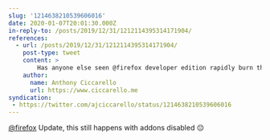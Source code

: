 ```yaml
---
slug: '1214638210539606016'
date: 2020-01-07T20:01:30.000Z
in-reply-to: /posts/2019/12/31/1212114395314171904/
references:
  - url: /posts/2019/12/31/1212114395314171904/
    post-type: tweet
    content: >
        Has anyone else seen @firefox developer edition rapidly burn through their battery? This has been going on for weeks. Nothing stands out in about:performance. 
    author:
      name: Anthony Ciccarello
      url: https://www.ciccarello.me
syndication:
 - https://twitter.com/ajciccarello/status/1214638210539606016
---
```


[@firefox](https://twitter.com/firefox) Update, this still happens with addons disabled 😔
